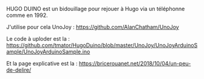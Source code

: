 HUGO DUINO est un bidouillage pour rejouer à Hugo via un téléphonne comme en 1992.

J'utilise pour cela UnoJoy : https://github.com/AlanChatham/UnoJoy

Le code à uploder est la : https://github.com/tmator/HugoDuino/blob/master/UnoJoy/UnoJoyArduinoSample/UnoJoyArduinoSample.ino

Et la page explicative est la : https://bricerouanet.net/2018/10/04/un-peu-de-delire/
